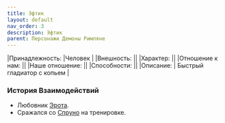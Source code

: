 ```yaml
---
title: Эфтик
layout: default
nav_order: 3
description: Эфтик
parent: Персонажи Демоны Римляне
---
```

|Принадлежность: |Человек |
|Внешность: ||
|Характер: ||
|Отношение к нам: ||
|Наше отношение: ||
|Способности: ||
|Описание: | Быстрый гладиатор с копьем |

### История Взаимодействий
- Любовник [Эрота](/docs/wod_daemons/rimljane/personazhi/jerot).
- Сражался со [Спруно](/docs/wod_daemons/rimljane/personazhi/spruno) на тренировке.
